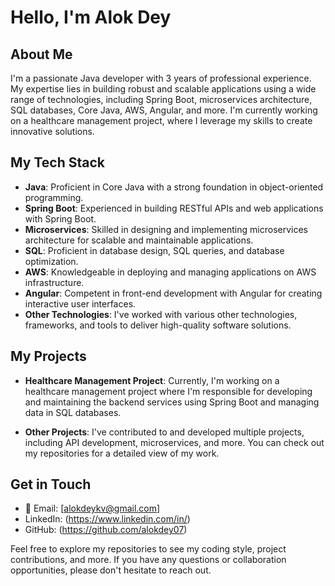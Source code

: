 # Hello, I'm Alok Dey

## About Me
I'm a passionate Java developer with 3 years of professional experience. My expertise lies in building robust and scalable applications using a wide range of technologies, including Spring Boot, microservices architecture, SQL databases, Core Java, AWS, Angular, and more. I'm currently working on a healthcare management project, where I leverage my skills to create innovative solutions.

## My Tech Stack
- **Java**: Proficient in Core Java with a strong foundation in object-oriented programming.
- **Spring Boot**: Experienced in building RESTful APIs and web applications with Spring Boot.
- **Microservices**: Skilled in designing and implementing microservices architecture for scalable and maintainable applications.
- **SQL**: Proficient in database design, SQL queries, and database optimization.
- **AWS**: Knowledgeable in deploying and managing applications on AWS infrastructure.
- **Angular**: Competent in front-end development with Angular for creating interactive user interfaces.
- **Other Technologies**: I've worked with various other technologies, frameworks, and tools to deliver high-quality software solutions.

## My Projects
- **Healthcare Management Project**: Currently, I'm working on a healthcare management project where I'm responsible for developing and maintaining the backend services using Spring Boot and managing data in SQL databases.

- **Other Projects**: I've contributed to and developed multiple projects, including API development, microservices, and more. You can check out my repositories for a detailed view of my work.

## Get in Touch
- 📧 Email: [alokdeykv@gmail.com]
- LinkedIn: (https://www.linkedin.com/in/)
- GitHub: (https://github.com/alokdey07)

Feel free to explore my repositories to see my coding style, project contributions, and more. If you have any questions or collaboration opportunities, please don't hesitate to reach out.
